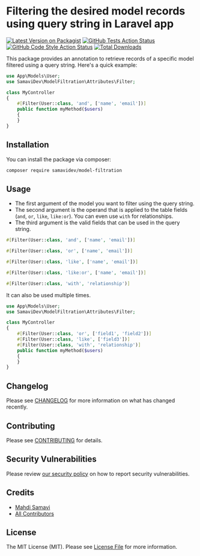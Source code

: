 # Filtering the desired model records using query string in Laravel app

[![Latest Version on Packagist](https://img.shields.io/packagist/v/samavidev/model-filtration.svg?style=flat-square)](https://packagist.org/packages/samavidev/model-filtration)
[![GitHub Tests Action Status](https://img.shields.io/github/actions/workflow/status/samavidev/model-filtration/run-tests.yml?branch=main&label=tests&style=flat-square)](https://github.com/samavidev/model-filtration/actions?query=workflow%3Arun-tests+branch%3Amain)
[![GitHub Code Style Action Status](https://img.shields.io/github/actions/workflow/status/samavidev/model-filtration/fix-php-code-style-issues.yml?branch=main&label=code%20style&style=flat-square)](https://github.com/samavidev/model-filtration/actions?query=workflow%3A"Fix+PHP+code+style+issues"+branch%3Amain)
[![Total Downloads](https://img.shields.io/packagist/dt/samavidev/model-filtration.svg?style=flat-square)](https://packagist.org/packages/samavidev/model-filtration)

This package provides an annotation to retrieve records of a specific model filtered using a query string. Here's a quick example:

```php
use App\Models\User;
use SamaviDev\ModelFiltration\Attributes\Filter;

class MyController
{
    #[Filter(User::class, 'and', ['name', 'email'])]
    public function myMethod($users)
    {
    }
}
```

## Installation

You can install the package via composer:

```bash
composer require samavidev/model-filtration
```

## Usage

- The first argument of the model you want to filter using the query string.
- The second argument is the operand that is applied to the table fields (`and`, `or`, `like`, `like:or`). You can even use `with` for relationships.
- The third argument is the valid fields that can be used in the query string.

```php
#[Filter(User::class, 'and', ['name', 'email'])]
```

```php
#[Filter(User::class, 'or', ['name', 'email'])]
```

```php
#[Filter(User::class, 'like', ['name', 'email'])]
```

```php
#[Filter(User::class, 'like:or', ['name', 'email'])]
```

```php
#[Filter(User::class, 'with', 'relationship')]
```

It can also be used multiple times.
```php
use App\Models\User;
use SamaviDev\ModelFiltration\Attributes\Filter;

class MyController
{
    #[Filter(User::class, 'or', ['field1', 'field2'])]
    #[Filter(User::class, 'like', ['field3'])]
    #[Filter(User::class, 'with', 'relationship')]
    public function myMethod($users)
    {
    }
}
```

## Changelog

Please see [CHANGELOG](CHANGELOG.md) for more information on what has changed recently.

## Contributing

Please see [CONTRIBUTING](CONTRIBUTING.md) for details.

## Security Vulnerabilities

Please review [our security policy](../../security/policy) on how to report security vulnerabilities.

## Credits

- [Mahdi Samavi](https://github.com/SamaviDev)
- [All Contributors](../../contributors)

## License

The MIT License (MIT). Please see [License File](LICENSE.md) for more information.
